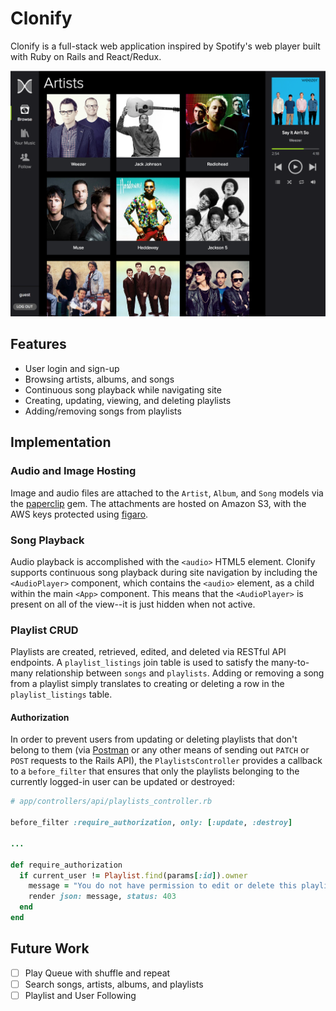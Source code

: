 # Clonify

Clonify is a full-stack web application inspired by Spotify's web player built with Ruby on Rails and React/Redux.

![browse](./screenshots/browse.png)

## Features

 - User login and sign-up
 - Browsing artists, albums, and songs
 - Continuous song playback while navigating site
 - Creating, updating, viewing, and deleting playlists
 - Adding/removing songs from playlists

## Implementation

### Audio and Image Hosting

Image and audio files are attached to the `Artist`, `Album`, and `Song` models via the [paperclip][paperclip] gem. The attachments are hosted on Amazon S3, with the AWS keys protected using [figaro][figaro].

[paperclip]: https://github.com/thoughtbot/paperclip
[figaro]: https://github.com/laserlemon/figaro

### Song Playback

Audio playback is accomplished with the `<audio>` HTML5 element. Clonify supports continuous song playback during site navigation by including the `<AudioPlayer>` component, which contains the `<audio>` element, as a child within the main `<App>` component. This means that the `<AudioPlayer>` is present on all of the view--it is just hidden when not active.

### Playlist CRUD

Playlists are created, retrieved, edited, and deleted via RESTful API endpoints. A `playlist_listings` join table is used to satisfy the many-to-many relationship between `songs` and `playlists`. Adding or removing a song from a playlist simply translates to creating or deleting a row in the `playlist_listings` table.

#### Authorization

In order to prevent users from updating or deleting playlists that don't belong to them (via [Postman][postman] or any other means of sending out `PATCH` or `POST` requests to the Rails API), the `PlaylistsController` provides a callback to a `before_filter` that ensures that only the playlists belonging to the currently logged-in user can be updated or destroyed:

```ruby
# app/controllers/api/playlists_controller.rb

before_filter :require_authorization, only: [:update, :destroy]

...

def require_authorization
  if current_user != Playlist.find(params[:id]).owner
    message = "You do not have permission to edit or delete this playlist!"
    render json: message, status: 403
  end
end
```

[postman]: https://github.com/postmanlabs/postman-app-support

## Future Work

- [ ] Play Queue with shuffle and repeat
- [ ] Search songs, artists, albums, and playlists
- [ ] Playlist and User Following
